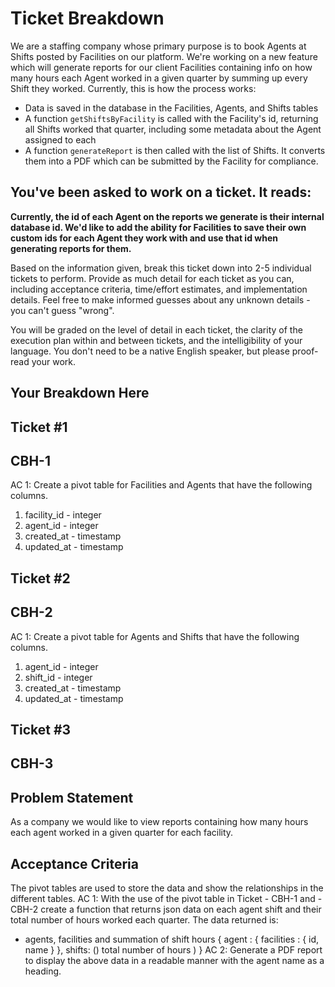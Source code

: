 # Ticket Breakdown
We are a staffing company whose primary purpose is to book Agents at Shifts posted by Facilities on our platform. We're working on a new feature which will generate reports for our client Facilities containing info on how many hours each Agent worked in a given quarter by summing up every Shift they worked. Currently, this is how the process works:

- Data is saved in the database in the Facilities, Agents, and Shifts tables
- A function `getShiftsByFacility` is called with the Facility's id, returning all Shifts worked that quarter, including some metadata about the Agent assigned to each
- A function `generateReport` is then called with the list of Shifts. It converts them into a PDF which can be submitted by the Facility for compliance.

## You've been asked to work on a ticket. It reads:

**Currently, the id of each Agent on the reports we generate is their internal database id. We'd like to add the ability for Facilities to save their own custom ids for each Agent they work with and use that id when generating reports for them.**


Based on the information given, break this ticket down into 2-5 individual tickets to perform. Provide as much detail for each ticket as you can, including acceptance criteria, time/effort estimates, and implementation details. Feel free to make informed guesses about any unknown details - you can't guess "wrong".


You will be graded on the level of detail in each ticket, the clarity of the execution plan within and between tickets, and the intelligibility of your language. You don't need to be a native English speaker, but please proof-read your work.

## Your Breakdown Here

## Ticket #1
## CBH-1
AC 1: Create a pivot table for Facilities and Agents that have the following columns.
1. facility_id - integer
2. agent_id - integer
3. created_at - timestamp
3. updated_at - timestamp

## Ticket #2
## CBH-2
AC 1: Create a pivot table for Agents and Shifts that have the following columns.
1. agent_id - integer
2. shift_id - integer
3. created_at - timestamp
3. updated_at - timestamp

## Ticket #3
## CBH-3
## Problem Statement
As a company we would like to view reports containing how many hours each agent worked in a given quarter for each facility.

## Acceptance Criteria
The pivot tables are used to store the data and show the relationships in the different tables.
AC 1: With the use of the pivot table in Ticket - CBH-1 and - CBH-2 create a function that returns json data on each agent shift and their total number of hours worked each quarter. The data returned is:
- agents, facilities and summation of shift hours { agent : { facilities : { id, name } }, shifts: () total number of hours ) }
AC 2: Generate a PDF report to display the above data in a readable manner with the agent name as a heading.